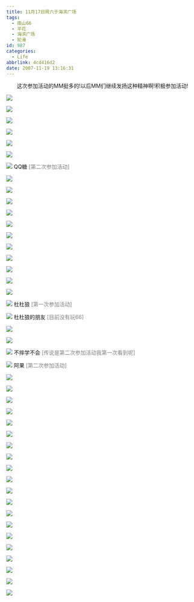 ```yaml
---
title: 11月17日周六于海滨广场
tags:
  - 南山66
  - 平花
  - 海滨广场
  - 轮滑
id: 987
categories:
  - Life
abbrlink: 4cd416d2
date: 2007-11-19 13:16:31
---
```


　　这次参加活动的MM挺多的!以后MM们继续发扬这种精神啊!积极参加活动!

![](/images/2007/11/19_130918_8963.jpg)

![](/images/2007/11/19_130935_8964.jpg)

![](/images/2007/11/19_130942_8965.jpg)

![](/images/2007/11/19_130951_8966.jpg)

![](/images/2007/11/19_130957_8967.jpg)

![](/images/2007/11/19_131007_8968.jpg)

![](/images/2007/11/19_131011_8969.jpg)
QQ糖 <font color="gray">[第二次参加活动]</font>

![](/images/2007/11/19_131018_8970.jpg)

![](/images/2007/11/19_131023_8971.jpg)

![](/images/2007/11/19_131030_8972.jpg)

![](/images/2007/11/19_131036_8973.jpg)

![](/images/2007/11/19_131042_8974.jpg)

![](/images/2007/11/19_131047_8975.jpg)

![](/images/2007/11/19_131054_8976.jpg)

![](/images/2007/11/19_131100_8977.jpg)

![](/images/2007/11/19_131107_8978.jpg)

![](/images/2007/11/19_131112_8979.jpg)

![](/images/2007/11/19_131118_8980.jpg)

![](/images/2007/11/19_131124_8981.jpg)
杜杜狼 <font color="gray">[第一次参加活动]</font>

![](/images/2007/11/19_131131_8982.jpg)
杜杜狼的朋友 <font color="gray">[目前没有玩66]</font>

![](/images/2007/11/19_131137_8983.jpg)

![](/images/2007/11/19_131143_8984.jpg)

![](/images/2007/11/19_131150_8985.jpg)
不摔学不会 <font color="gray">[传说是第二次参加活动我第一次看到呢]</font>

![](/images/2007/11/19_131156_8986.jpg)
阿果 <font color="gray">[第二次参加活动]</font>

![](/images/2007/11/19_131201_8987.jpg)

![](/images/2007/11/19_131207_8988.jpg)

![](/images/2007/11/19_131214_8989.jpg)

![](/images/2007/11/19_131220_8990.jpg)

![](/images/2007/11/19_131227_8991.jpg)

![](/images/2007/11/19_131254_8992.jpg)

![](/images/2007/11/19_131327_8993.jpg)

![](/images/2007/11/19_131333_8994.jpg)

![](/images/2007/11/19_131340_8995.jpg)

![](/images/2007/11/19_131345_8996.jpg)

![](/images/2007/11/19_131351_8997.jpg)

![](/images/2007/11/19_131356_8998.jpg)

![](/images/2007/11/19_131403_8999.jpg)

![](/images/2007/11/19_131409_9000.jpg)

![](/images/2007/11/19_131415_9001.jpg)

![](/images/2007/11/19_131422_9002.jpg)

![](/images/2007/11/19_131428_9003.jpg)

![](/images/2007/11/19_131435_9004.jpg)

![](/images/2007/11/19_131440_9005.jpg)

![](/images/2007/11/19_131458_9006.jpg)